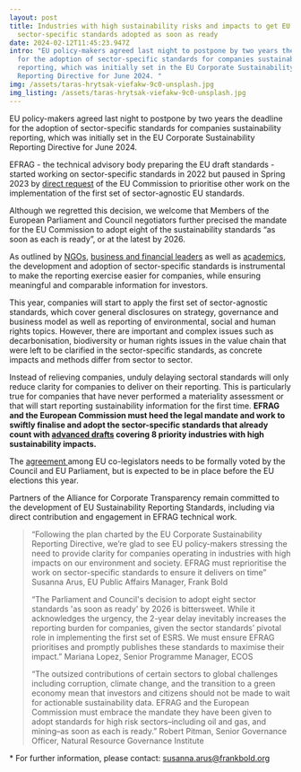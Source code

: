 ```yaml
---
layout: post
title: Industries with high sustainability risks and impacts to get EU
  sector-specific standards adopted as soon as ready
date: 2024-02-12T11:45:23.947Z
intro: "EU policy-makers agreed last night to postpone by two years the deadline
  for the adoption of sector-specific standards for companies sustainability
  reporting, which was initially set in the EU Corporate Sustainability
  Reporting Directive for June 2024. "
img: /assets/taras-hrytsak-viefakw-9c0-unsplash.jpg
img_listing: /assets/taras-hrytsak-viefakw-9c0-unsplash.jpg
---
```

EU policy-makers agreed last night to postpone by two years the deadline for the adoption of sector-specific standards for companies sustainability reporting, which was initially set in the EU Corporate Sustainability Reporting Directive for June 2024. 

EFRAG - the technical advisory body preparing the EU draft standards - started working on sector-specific standards in 2022 but paused in Spring 2023 by [direct request](https://ec.europa.eu/commission/presscorner/detail/en/SPEECH_23_1812) of the EU Commission to prioritise other work on the implementation of the first set of sector-agnostic EU standards. 

Although we regretted this decision, we welcome that Members of the European Parliament and Council negotiators further precised the mandate for the EU Commission to adopt eight of the sustainability standards “as soon as each is ready”, or at the latest by 2026. 

As outlined by [NGOs](https://en.frankbold.org/sites/default/files/publikace/briefing_sector-specific_esrs_for_a_pragmatic_and_cost-effective_disclosure_regime_frank_bold.pdf), [business and financial leaders](https://statementesrs.wixsite.com/signatories) as well as [academics](https://climateandcompany.org/wp-content/uploads/2024/02/Postponing-sector-specific-standards_Academic-Letter2.pdf), the development and adoption of sector-specific standards is instrumental to make the reporting exercise easier for companies, while ensuring meaningful and comparable information for investors. 

This year, companies will start to apply the first set of sector-agnostic standards, which cover general disclosures on strategy, governance and business model as well as reporting of environmental, social and human rights topics. However, there are important and complex issues such as decarbonisation, biodiversity or human rights issues in the value chain that were left to be clarified in the sector-specific standards, as concrete impacts and methods differ from sector to sector. 

Instead of relieving companies, unduly delaying sectoral standards will only reduce clarity for companies to deliver on their reporting. This is particularly true for companies that have never performed a materiality assessment or that will start reporting sustainability information for the first time. **EFRAG and the European Commission must heed the legal mandate and work to swiftly finalise and adopt the sector-specific standards that already count with [advanced drafts](https://www.efrag.org/lab5#subtitle2) covering 8 priority industries with high sustainability impacts.** 

The [agreement ](https://www.europarl.europa.eu/news/en/press-room/20240205IPR17414/deal-on-delayed-reporting-standards-for-some-companies)among EU co-legislators needs to be formally voted by the Council and EU Parliament, but is expected to be in place before the EU elections this year. 

Partners of the Alliance for Corporate Transparency remain committed to the development of EU Sustainability Reporting Standards, including via direct contribution and engagement in EFRAG technical work. 

> “Following the plan charted by the EU Corporate Sustainability Reporting Directive, we’re glad to see EU policy-makers stressing the need to provide clarity for companies operating in industries with high impacts on our environment and society. EFRAG must reprioritise the work on sector-specific standards to ensure it delivers on time” Susanna Arus, EU Public Affairs Manager, Frank Bold
>
> “The Parliament and Council's decision to adopt eight sector standards 'as soon as ready' by 2026 is bittersweet. While it acknowledges the urgency, the 2-year delay inevitably increases the reporting burden for companies, given the sector standards’ pivotal role in implementing the first set of ESRS. We must ensure EFRAG prioritises and promptly publishes these standards to maximise their impact.” Mariana Lopez, Senior Programme Manager, ECOS
>
> “The outsized contributions of certain sectors to global challenges including corruption, climate change, and the transition to a green economy mean that investors and citizens should not be made to wait for actionable sustainability data. EFRAG and the European Commission must embrace the mandate they have been given to adopt standards for high risk sectors–including oil and gas, and mining–as soon as each is ready.” Robert Pitman, Senior Governance Officer, Natural Resource Governance Institute

\* For further information, please contact: susanna.arus@frankbold.org
